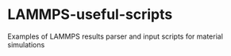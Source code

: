# LAMMPS-useful-scripts
Examples of LAMMPS results parser and input scripts for material simulations
